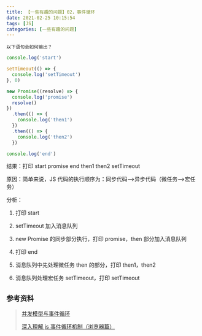 ```yaml
---
title: 【一些有趣的问题】02，事件循环
date: 2021-02-25 10:15:54
tags: [JS]
categories: [一些有趣的问题]
---
```


`以下语句会如何输出？`
```javascript
console.log('start')

setTimeout(() => {
  console.log('setTimeout')
}, 0)

new Promise((resolve) => {
  console.log('promise')
  resolve()
})
  .then(() => {
    console.log('then1')
  })
  .then(() => {
    console.log('then2')
  })

console.log('end')
```

结果：打印 start promise end then1 then2 setTimeout

原因：简单来说，JS 代码的执行顺序为：同步代码-->异步代码（微任务-->宏任务）

分析：

1. 打印 start

2. setTimeout 加入消息队列

3. new Promise 的同步部分执行，打印 promise，then 部分加入消息队列

4. 打印 end

5. 消息队列中先处理微任务 then 的部分，打印 then1，then2

6. 消息队列处理宏任务 setTimeout，打印 setTimeout

## `参考资料`
> [并发模型与事件循环](https://developer.mozilla.org/zh-CN/docs/Web/JavaScript/EventLoop)
>
> [深入理解 js 事件循环机制（浏览器篇）](http://lynnelv.github.io/js-event-loop-browser)
